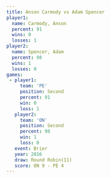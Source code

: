 ```yaml
---
title: Anson Carmody vs Adam Spencer
player1:              
  name: Carmody, Anson
  percent: 91         
  wins: 0             
  losses: 1           
player2:              
  name: Spencer, Adam 
  percent: 98         
  wins: 1             
  losses: 0           
games:
 - player1:          
     team: 'PE'      
     position: Second
     percent: 91     
     win: 0          
     loss: 1         
   player2:          
     team: 'ON'      
     position: Second
     percent: 98     
     win: 1          
     loss: 0         
   event: Brier         
   year: 2016           
   draw: Round Robin(11)
   score: ON 9 - PE 4   
---
```


